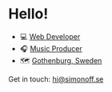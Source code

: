 # **Hello!**

- 💻 [Web Developer](https://simonoff.se/)
- 🎧 [Music Producer](https://open.spotify.com/playlist/4fkkMx9Zx0ljoHOhXlgRMS)
- 🗺 [Gothenburg, Sweden](https://www.google.com/maps/place/Gothenburg/)

Get in touch: hi@simonoff.se
